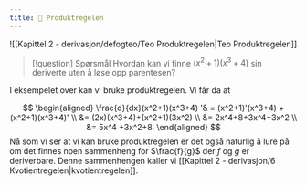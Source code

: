 ```yaml
---
title: 📄 Produktregelen
---
```

![[Kapittel 2 - derivasjon/defogteo/Teo Produktregelen|Teo Produktregelen]]


> [!question] Spørsmål 
> Hvordan kan vi finne $(x^2+1)(x^3+4)$ sin deriverte uten å løse opp parentesen?
> 

I eksempelet over kan vi bruke produktregelen. Vi får da at

$$
\begin{aligned} 
  \frac{d}{dx}(x^2+1)(x^3+4) '& = (x^2+1)'(x^3+4) + (x^2+1)(x^3+4)'  \\
  &= (2x)(x^3+4)+(x^2+1)(3x^2) \\
  &= 2x^4+8+3x^4+3x^2 \\
  &= 5x^4 +3x^2+8.
\end{aligned} 
$$
Nå som vi ser at vi kan bruke produktregelen er det også naturlig å lure på om det finnes noen sammenheng for $\frac{f}{g}$ der $f$ og $g$ er deriverbare. Denne sammenhengen kaller vi [[Kapittel 2 - derivasjon/6 Kvotientregelen|kvotientregelen]].